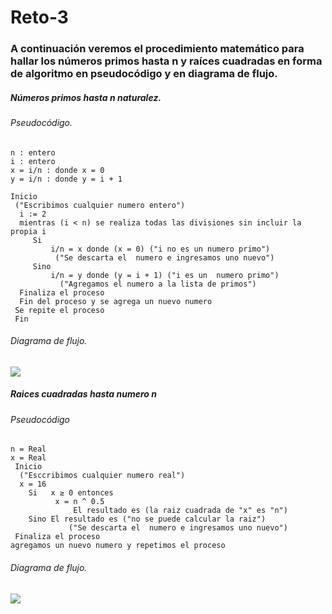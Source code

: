 # Reto-3

### A continuación veremos el procedimiento matemático para hallar los números primos hasta n y raíces cuadradas en forma de algoritmo en pseudocódigo y en diagrama de flujo.

##### Números primos hasta n naturalez.


###### Pseudocódigo.

``` 
n : entero
i : entero
x = i/n : donde x = 0
y = i/n : donde y = i + 1

Inicio
 ("Escribimos cualquier numero entero")
  i := 2
  mientras (i < n) se realiza todas las divisiones sin incluir la propia i
     Si
	     i/n = x donde (x = 0) ("i no es un numero primo")
		  ("Se descarta el  numero e ingresamos uno nuevo")
     Sino
	     i/n = y donde (y = i + 1) ("i es un  numero primo")
		   ("Agregamos el numero a la lista de primos")
  Finaliza el proceso
  Fin del proceso y se agrega un nuevo numero
 Se repite el proceso
 Fin
``` 

###### Diagrama de flujo.


[![](https://mermaid.ink/img/pako:eNpVkctOAzEMRX_FygpEKx7LEUXqE7FgVVbMdGEStzXKJEMepaXtv-OZFgRRpFjWvT5X8V5pb0gVamn9p15jSPAyqRzIGZZPjjX7BfT7D4dp1IHfuPYRdEb7kZkCuFxT8EAuyXOA0QVDMYC7y9OAUWuE8b5mEQSMwHAPDgxv2HCAyA7YaZul5uPJMu5Ycz7ApORrBwPYgvHOEGwHN-KnCE2QEAuRzco5gaGoJTQCWfiNI2NXgSK2YbPz0qdNZxn9pzjJPD1zdmfObsBXt0IS21_YYzmUkatupKDOJAQrl6PwxdqJY6t-L2fs0PJXl6sJXlP0C9VT4qqRjfz3vo1SqbSmmipVSGloidmmSlXuKFLMyc93TqsihUw9lRuDiSaMq4C1KpZoo3TJcPLh-bTDbpU91aB79f5Hc_wGjoSgWA?type=png)](https://mermaid.live/edit#pako:eNpVkctOAzEMRX_FygpEKx7LEUXqE7FgVVbMdGEStzXKJEMepaXtv-OZFgRRpFjWvT5X8V5pb0gVamn9p15jSPAyqRzIGZZPjjX7BfT7D4dp1IHfuPYRdEb7kZkCuFxT8EAuyXOA0QVDMYC7y9OAUWuE8b5mEQSMwHAPDgxv2HCAyA7YaZul5uPJMu5Ycz7ApORrBwPYgvHOEGwHN-KnCE2QEAuRzco5gaGoJTQCWfiNI2NXgSK2YbPz0qdNZxn9pzjJPD1zdmfObsBXt0IS21_YYzmUkatupKDOJAQrl6PwxdqJY6t-L2fs0PJXl6sJXlP0C9VT4qqRjfz3vo1SqbSmmipVSGloidmmSlXuKFLMyc93TqsihUw9lRuDiSaMq4C1KpZoo3TJcPLh-bTDbpU91aB79f5Hc_wGjoSgWA)


##### Raices cuadradas hasta numero n

###### Pseudocódigo

```
n = Real
x = Real
 Inicio
  ("Esccribimos cualquier numero real")
  x = 16
    Si   x ≥ 0 entonces
	      x = n ^ 0.5
              El resultado es (la raiz cuadrada de "x" es "n")
    Sino El resultado es ("no se puede calcular la raiz")
             ("Se descarta el  numero e ingresamos uno nuevo")
 Finaliza el proceso
agregamos un nuevo numero y repetimos el proceso
```

###### Diagrama de flujo.

[![](https://mermaid.ink/img/pako:eNpVkUtOAzEMhq9iZQVSi4oELEYCqU-BBKuyYqZIJnHbSJmk5AFDHwfgIFyMk-DMtAuyipL___zb3gnpFIlCLI37lGv0EZ4nlQU-w_LBaqndAvr9u_00SK_fdO0CyITmPWnyYFNN3oEnNHsYnTVwC5c35519lG0w3o2dVRlTQAO_3z8wALLRWUnh0AnHLX-u9zApM8HCKwwurlkGir3ESH69amPMSpgarheSiagcUACD4FFvcyrlUSGwo8kfDD862XhfzrRFo7cIZGDjHdd3i_8BrNvDtHw88izTGx0i5SCG2-6aDW23FDIUVuWcuF6QPLcWfJoIgbYrjol5XolRNtGHy56h6AmW1KgVT32XE1QirqmmShR8VbREbq4SlT2wFFN08y8rRRF9op5IG4WRJhpXHmtRLNEEfiWlo_NP3SbbhfbEBu2LcyfN4Q-I7KA2?type=png)](https://mermaid.live/edit#pako:eNpVkUtOAzEMhq9iZQVSi4oELEYCqU-BBKuyYqZIJnHbSJmk5AFDHwfgIFyMk-DMtAuyipL___zb3gnpFIlCLI37lGv0EZ4nlQU-w_LBaqndAvr9u_00SK_fdO0CyITmPWnyYFNN3oEnNHsYnTVwC5c35519lG0w3o2dVRlTQAO_3z8wALLRWUnh0AnHLX-u9zApM8HCKwwurlkGir3ESH69amPMSpgarheSiagcUACD4FFvcyrlUSGwo8kfDD862XhfzrRFo7cIZGDjHdd3i_8BrNvDtHw88izTGx0i5SCG2-6aDW23FDIUVuWcuF6QPLcWfJoIgbYrjol5XolRNtGHy56h6AmW1KgVT32XE1QirqmmShR8VbREbq4SlT2wFFN08y8rRRF9op5IG4WRJhpXHmtRLNEEfiWlo_NP3SbbhfbEBu2LcyfN4Q-I7KA2)
